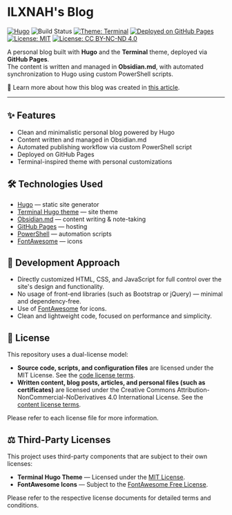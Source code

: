 # ILXNAH's Blog
[![Hugo](https://img.shields.io/badge/Built%20with-Hugo-blue)](https://gohugo.io/)
![Build Status](https://img.shields.io/github/actions/workflow/status/ILXNAH/ILXNAH.github.io/hugo.yaml?branch=main)
[![Theme: Terminal](https://img.shields.io/badge/Theme-Terminal-darkblue)](https://github.com/panr/hugo-theme-terminal)
[![Deployed on GitHub Pages](https://img.shields.io/badge/Deployed%20on-GitHub%20Pages-brightgreen)](https://pages.github.com/)
[![License: MIT](https://img.shields.io/badge/Code%20License-MIT-blue)](CODE_LICENSING_TERMS.txt)
[![License: CC BY-NC-ND 4.0](https://img.shields.io/badge/Content%20License-CC%20BY--NC--ND%204.0-lightgrey)](CONTENT_LICENSING_TERMS.txt)

A personal blog built with **Hugo** and the **Terminal** theme, deployed via **GitHub Pages**.  
The content is written and managed in **Obsidian.md**, with automated synchronization to Hugo using custom PowerShell scripts.

📝 Learn more about how this blog was created in [this article](https://ilxnah.github.io/posts/creating-obsidian-blog/).

---

## ✨ Features
- Clean and minimalistic personal blog powered by Hugo
- Content written and managed in Obsidian.md
- Automated publishing workflow via custom PowerShell script
- Deployed on GitHub Pages
- Terminal-inspired theme with personal customizations

## 🛠️ Technologies Used
- [Hugo](https://gohugo.io/) — static site generator
- [Terminal Hugo theme](https://github.com/panr/hugo-theme-terminal) — site theme
- [Obsidian.md](https://obsidian.md/) — content writing & note-taking
- [GitHub Pages](https://pages.github.com/) — hosting
- [PowerShell](https://learn.microsoft.com/en-us/powershell/) — automation scripts
- [FontAwesome](https://fontawesome.com/) — icons

## 🚀 Development Approach
- Directly customized HTML, CSS, and JavaScript for full control over the site's design and functionality.
- No usage of front-end libraries (such as Bootstrap or jQuery) — minimal and dependency-free.
- Use of [FontAwesome](https://fontawesome.com/) for icons.
- Clean and lightweight code, focused on performance and simplicity.

## 📄 License
This repository uses a dual-license model:
- **Source code, scripts, and configuration files** are licensed under the MIT License. See the [code license terms](CODE_LICENSING_TERMS.txt).
- **Written content, blog posts, articles, and personal files (such as certificates)** are licensed under the Creative Commons Attribution-NonCommercial-NoDerivatives 4.0 International License. See the [content license terms](CONTENT_LICENSING_TERMS.txt).

Please refer to each license file for more information.

## ⚖️ Third-Party Licenses
This project uses third-party components that are subject to their own licenses:
- **Terminal Hugo Theme** — Licensed under the [MIT License](https://github.com/panr/hugo-theme-terminal/blob/master/LICENSE.md).
- **FontAwesome Icons** — Subject to the [FontAwesome Free License](https://fontawesome.com/license/free).

Please refer to the respective license documents for detailed terms and conditions.
